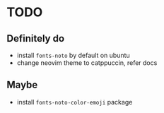 # TODO

## Definitely do

* install `fonts-noto` by default on ubuntu
* change neovim theme to catppuccin, refer docs

## Maybe

* install `fonts-noto-color-emoji` package
